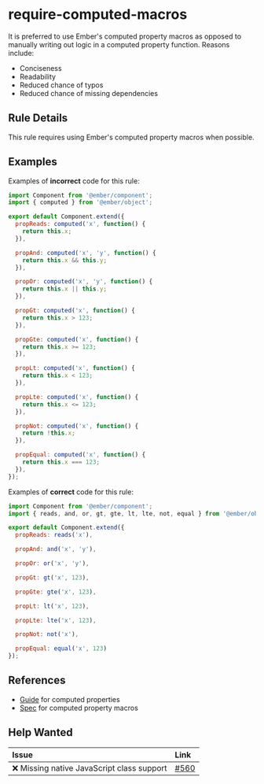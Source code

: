 # require-computed-macros

It is preferred to use Ember's computed property macros as opposed to manually writing out logic in a computed property function. Reasons include:

* Conciseness
* Readability
* Reduced chance of typos
* Reduced chance of missing dependencies

## Rule Details

This rule requires using Ember's computed property macros when possible.

## Examples

Examples of **incorrect** code for this rule:

```js
import Component from '@ember/component';
import { computed } from '@ember/object';

export default Component.extend({
  propReads: computed('x', function() {
    return this.x;
  }),

  propAnd: computed('x', 'y', function() {
    return this.x && this.y;
  }),

  propOr: computed('x', 'y', function() {
    return this.x || this.y;
  }),

  propGt: computed('x', function() {
    return this.x > 123;
  }),

  propGte: computed('x', function() {
    return this.x >= 123;
  }),

  propLt: computed('x', function() {
    return this.x < 123;
  }),

  propLte: computed('x', function() {
    return this.x <= 123;
  }),

  propNot: computed('x', function() {
    return !this.x;
  }),

  propEqual: computed('x', function() {
    return this.x === 123;
  }),
});
```

Examples of **correct** code for this rule:

```js
import Component from '@ember/component';
import { reads, and, or, gt, gte, lt, lte, not, equal } from '@ember/object/computed';

export default Component.extend({
  propReads: reads('x'),

  propAnd: and('x', 'y'),

  propOr: or('x', 'y'),

  propGt: gt('x', 123),

  propGte: gte('x', 123),

  propLt: lt('x', 123),

  propLte: lte('x', 123),

  propNot: not('x'),

  propEqual: equal('x', 123)
});
```

## References

* [Guide](https://guides.emberjs.com/release/object-model/computed-properties/) for computed properties
* [Spec](http://api.emberjs.com/ember/release/modules/@ember%2Fobject#functions-computed) for computed property macros

## Help Wanted

| Issue | Link |
| :-- | :-- |
| :x: Missing native JavaScript class support | [#560](https://github.com/ember-cli/eslint-plugin-ember/issues/560) |
